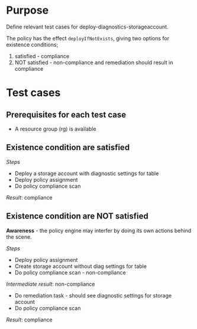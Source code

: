 # Purpose

Define relevant test cases for deploy-diagnostics-storageaccount.

The policy has the effect `deployIfNotExists`, giving two options for existence conditions;
1. satisfied - compliance
2. NOT satisfied -  non-compliance and remediation should result in compliance

# Test cases

## Prerequisites for each test case
- A resource group (rg) is available

## Existence condition are satisfied

*Steps*
- Deploy a storage account with diagnostic settings for table
- Deploy policy assignment
- Do policy compliance scan

*Result*: compliance

## Existence condition are NOT satisfied

**Awareness** - the policy engine may interfer by doing its own actions behind the scene.

*Steps*
- Deploy policy assignment
- Create storage account without diag settings for table
- Do policy compliance scan - non-compliance

*Intermediate result*: non-compliance

- Do remediation task - should see diagnostic settings for storage account
- Do policy compliance scan

*Result*: compliance